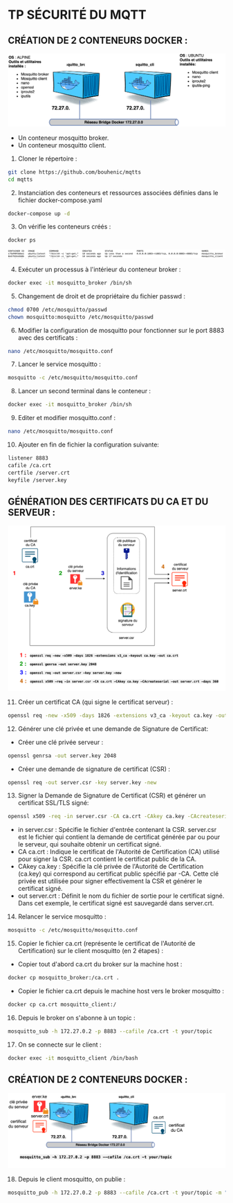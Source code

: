 # TP SÉCURITÉ DU MQTT
## CRÉATION DE 2 CONTENEURS DOCKER :
![Texte alternatif](mqtt.drawio.svg)

- Un conteneur mosquitto broker.
- Un conteneur mosquitto client.

1. Cloner le répertoire :
```bash
git clone https://github.com/bouhenic/mqtts
cd mqtts
```
2. Instanciation des conteneurs et ressources associées définies dans le fichier docker-compose.yaml
```bash
docker-compose up -d
```
3. On vérifie les conteneurs créés :
```bash
docker ps
```
![Texte alternatif](scr1.png)

4. Exécuter un processus à l'intérieur du conteneur broker :
```bash
docker exec -it mosquitto_broker /bin/sh
```
5. Changement de droit et de propriétaire du fichier passwd :
```bash
chmod 0700 /etc/mosquitto/passwd
chown mosquitto:mosquitto /etc/mosquitto/passwd
```
6. Modifier la configuration de mosquitto pour fonctionner sur le port 8883 avec des certificats :
```bash
nano /etc/mosquitto/mosquitto.conf
```
7. Lancer le service mosquitto :
```bash
mosquitto -c /etc/mosquitto/mosquitto.conf
```
8. Lancer un second terminal dans le conteneur :
```bash
docker exec -it mosquitto_broker /bin/sh
```
9. Editer et modifier mosquitto.conf :
```bash
nano /etc/mosquitto/mosquitto.conf
```
10. Ajouter en fin de fichier la configuration suivante:
```bash
listener 8883
cafile /ca.crt
certfile /server.crt
keyfile /server.key
```
## GÉNÉRATION DES CERTIFICATS DU CA ET DU SERVEUR :
![Texte alternatif](echsslmqtt.svg)

11. Créer un certificat CA (qui signe le certificat serveur) :
```bash
openssl req -new -x509 -days 1826 -extensions v3_ca -keyout ca.key -out ca.crt
```
12. Générer une clé privée et une demande de Signature de Certificat:
- Créer une clé privée serveur :
```bash
openssl genrsa -out server.key 2048
```
- Créer une demande de signature de certificat (CSR) :
```bash
openssl req -out server.csr -key server.key -new
```

13. Signer la Demande de Signature de Certificat (CSR) et générer un certificat SSL/TLS signé:
```bash
openssl x509 -req -in server.csr -CA ca.crt -CAkey ca.key -CAcreateserial -out server.crt -days 360
```
- in server.csr : Spécifie le fichier d'entrée contenant la CSR. server.csr est le fichier qui contient la demande de certificat générée par ou pour le serveur, qui souhaite obtenir un certificat signé.
- CA ca.crt : Indique le certificat de l'Autorité de Certification (CA) utilisé pour signer la CSR. ca.crt contient le certificat public de la CA.
- CAkey ca.key : Spécifie la clé privée de l'Autorité de Certification (ca.key) qui correspond au certificat public spécifié par -CA. Cette clé privée est utilisée pour signer effectivement la CSR et générer le certificat signé.
- out server.crt : Définit le nom du fichier de sortie pour le certificat signé. Dans cet exemple, le certificat signé est sauvegardé dans server.crt.
  
14. Relancer le service mosquitto :
```bash
mosquitto -c /etc/mosquitto/mosquitto.conf
```

15. Copier le fichier ca.crt (représente le certificat de l'Autorité de Certification) sur le client mosquitto (en 2 étapes) :
- Copier tout d'abord ca.crt du broker sur la machine host :
```bash
docker cp mosquitto_broker:/ca.crt .
```

- Copier le fichier ca.crt depuis le machine host vers le broker mosquitto :
```bash
docker cp ca.crt mosquitto_client:/
```

16. Depuis le broker on s'abonne à un topic :
```bash
mosquitto_sub -h 172.27.0.2 -p 8883 --cafile /ca.crt -t your/topic
```

17. On se connecte sur le client :
```bash
docker exec -it mosquitto_client /bin/bash
```
## CRÉATION DE 2 CONTENEURS DOCKER :
![Texte alternatif](ssl-4.svg)

18. Depuis le client mosquitto, on publie :
```bash
mosquitto_pub -h 172.27.0.2 -p 8883 --cafile /ca.crt -t your/topic -m "Hello world"
```




